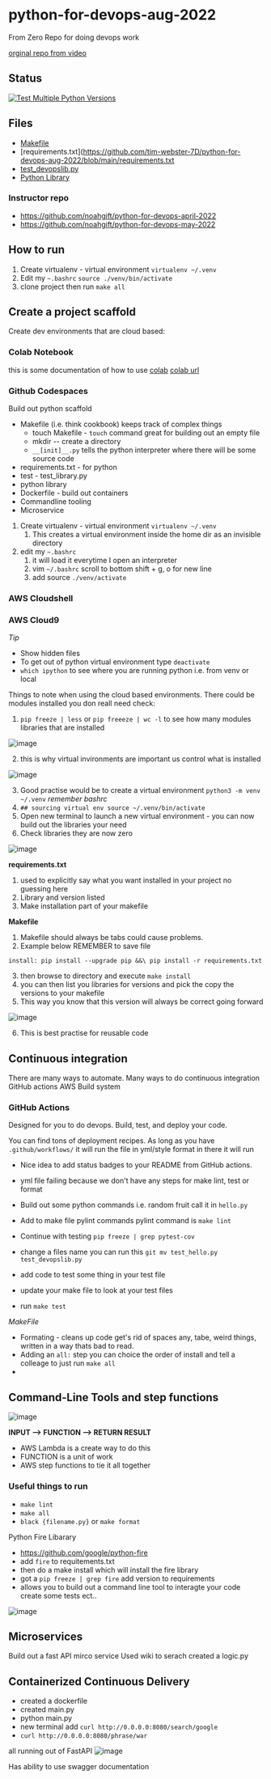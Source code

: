 # python-for-devops-aug-2022
From Zero Repo for doing devops work

[orginal repo from video](https://github.com/noahgift/python-for-devops-may-2022)

## Status

[![Test Multiple Python Versions](https://github.com/tim-webster-7D/python-for-devops-aug-2022/actions/workflows/main.yml/badge.svg)](https://github.com/tim-webster-7D/python-for-devops-aug-2022/actions/workflows/main.yml)

## Files

* [Makefile](https://github.com/tim-webster-7D/python-for-devops-aug-2022/blob/main/Makefile)
* [requirements.txt](https://github.com/tim-webster-7D/python-for-devops-aug-2022/blob/main/requirements.txt
* [test_devopslib.py](https://github.com/tim-webster-7D/python-for-devops-aug-2022/blob/main/test_devopslib.py)
* [Python Library](https://github.com/tim-webster-7D/python-for-devops-aug-2022/tree/main/devopslib)

### Instructor repo

* https://github.com/noahgift/python-for-devops-april-2022
* https://github.com/noahgift/python-for-devops-may-2022

## How to run

1. Create virtualenv - virtual environment `virtualenv ~/.venv`
2. Edit my `~.bashrc` `source ./venv/bin/activate`
3. clone project then run `make all`

## Create a project scaffold

Create dev environments that are cloud based: 

### Colab Notebook

this is some documentation of how to use [colab](https://github.com/tim-webster-7D/python-for-devops-aug-2022/blob/main/getting_started_pthyon.ipynb)
[colab url](https://colab.research.google.com/)

### Github Codespaces

Build out python scaffold
* Makefile (i.e. think cookbook) keeps track of complex things
  * touch Makefile - `touch` command great for building out an empty file
  * mkdir -- create a directory
  * `__[init]__.py` tells the python interpreter where there will be some source code
* requirements.txt - for python
* test - test_library.py
* python library
* Dockerfile - build out containers
* Commandline tooling
* Microservice

1. Create virtualenv - virtual environment `virtualenv ~/.venv`
   1. This creates a virtual environment inside the home dir as an invisible directory
2. edit my `~.bashrc`
   1. it will load it everytime I open an interpreter
   2. vim `~/.bashrc` scroll to bottom shift + g, o for new line
   3. add source `./venv/activate`


### AWS Cloudshell
### AWS Cloud9

*Tip*
* Show hidden files 
* To get out of python virtual environment type `deactivate`
* `which ipython` to see where you are running python i.e. from venv or local

Things to note when using the cloud based environments. There could be modules installed you don reall need check:
1. `pip freeze | less` or `pip freeeze | wc -l` to see how many modules libraries that are installed 

![image](https://user-images.githubusercontent.com/32961611/183281416-29ee4163-d530-4b08-b57a-7b668a9bbd04.png)

2. this is why virtual invironments are important us control what is installed 

![image](https://user-images.githubusercontent.com/32961611/183281385-ed76b440-e485-41b7-bf63-860c3bcb3db1.png)

3. Good practise would be to create a virtual environment `python3 -m venv ~/.venv` *remember bashrc*
4. `## sourcing virtual env source ~/.venv/bin/activate`
5. Open new terminal to launch a new virtual environment - you can now build out the libraries your need
6. Check libraries they are now zero 

![image](https://user-images.githubusercontent.com/32961611/183282363-1c7ff259-3d2c-46ea-9197-ed9dc3401c70.png)

**requirements.txt**
1. used to explicitly say what you want installed in your project no guessing here
2. Library and version listed
3. Make installation part of your makefile

**Makefile**
1. Makefile should always be tabs could cause problems.
2. Example below REMEMBER to save file

`install:
	pip install --upgrade pip &&\
		pip install -r requirements.txt`

3. then browse to directory and execute `make install`
4. you can then list you libraries for versions and pick the copy the versions to your makefile
5. This way you know that this version will always be correct going forward 

![image](https://user-images.githubusercontent.com/32961611/183282908-cde137c4-5ad1-4b19-8e1b-dade93104144.png)

6. This is best practise for reusable code

## Continuous integration

There are many ways to automate. Many ways to do continuous integration 
	GitHub actions
	AWS Build system
	
### GitHub Actions

Designed for you to do devops. Build, test, and deploy your code. 

You can find tons of deployment recipes. 
As long as you have `.github/workflows/` it will run the file in yml/style format in there it will run

* Nice idea to add status badges to your README from GitHub actions. 
* yml file failing because we don't have any steps for make lint, test or format 
* Build out some python commands i.e. random fruit call it in `hello.py`
* Add to make file pylint commands 
    pylint command is `make lint`
* Continue with testing `pip freeze | grep pytest-cov`

* change a files name you can run this `git mv test_hello.py test_devopslib.py`
* add code to test some thing in your test file
* update your make file to look at your test files
* run `make test`

*MakeFile*

* Formating - cleans up code get's rid of spaces any, tabe, weird things, written in a way thats bad to read.
* Adding an `all:` step you can choice the order of install and tell a colleage to just run `make all`
* 

## Command-Line Tools and step functions

![image](https://user-images.githubusercontent.com/32961611/184176244-1ac64095-17ad-4c79-8583-40d897fd32d1.png)

**INPUT --> FUNCTION --> RETURN RESULT**

* AWS Lambda is a create way to do this
* FUNCTION is a unit of work
* AWS step functions to tie it all together

### Useful things to run

* `make lint`
* `make all`
* `black {filename.py}` or `make format`

Python Fire Libarary

* https://github.com/google/python-fire
* add `fire` to requitements.txt 
* then do a make install which will install the fire library
* got a `pip freeze | grep fire` add version to requirements
* allows you to build out a command line tool to interagte your code create some tests ect..

![image](https://user-images.githubusercontent.com/32961611/184318796-e004ff2f-2dd6-4e03-becb-13ff2b05ad67.png)


## Microservices

Build out a fast API mirco service
Used wiki to serach
created a logic.py



## Containerized Continuous Delivery

* created a dockerfile
* created main.py
* python main.py
* new terminal add `curl http://0.0.0.0:8080/search/google`
* `curl http://0.0.0.0:8080/phrase/war`

all running out of FastAPI
![image](https://user-images.githubusercontent.com/32961611/184345850-9141094a-4174-433f-9fbd-78e03290109a.png)

Has ability to use swagger documentation






